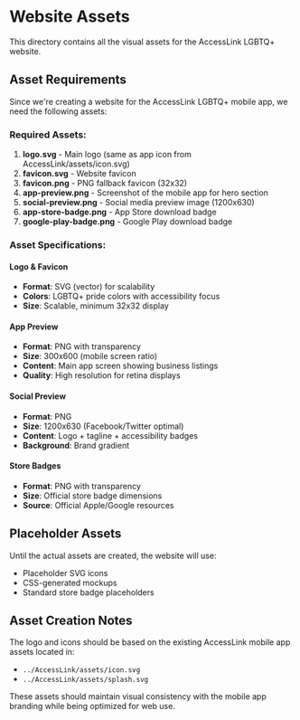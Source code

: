 # Website Assets

This directory contains all the visual assets for the AccessLink LGBTQ+ website.

## Asset Requirements

Since we're creating a website for the AccessLink LGBTQ+ mobile app, we need the following assets:

### Required Assets:
1. **logo.svg** - Main logo (same as app icon from AccessLink/assets/icon.svg)
2. **favicon.svg** - Website favicon 
3. **favicon.png** - PNG fallback favicon (32x32)
4. **app-preview.png** - Screenshot of the mobile app for hero section
5. **social-preview.png** - Social media preview image (1200x630)
6. **app-store-badge.png** - App Store download badge
7. **google-play-badge.png** - Google Play download badge

### Asset Specifications:

#### Logo & Favicon
- **Format**: SVG (vector) for scalability
- **Colors**: LGBTQ+ pride colors with accessibility focus
- **Size**: Scalable, minimum 32x32 display

#### App Preview
- **Format**: PNG with transparency
- **Size**: 300x600 (mobile screen ratio)
- **Content**: Main app screen showing business listings
- **Quality**: High resolution for retina displays

#### Social Preview
- **Format**: PNG
- **Size**: 1200x630 (Facebook/Twitter optimal)
- **Content**: Logo + tagline + accessibility badges
- **Background**: Brand gradient

#### Store Badges
- **Format**: PNG with transparency
- **Size**: Official store badge dimensions
- **Source**: Official Apple/Google resources

## Placeholder Assets

Until the actual assets are created, the website will use:
- Placeholder SVG icons
- CSS-generated mockups
- Standard store badge placeholders

## Asset Creation Notes

The logo and icons should be based on the existing AccessLink mobile app assets located in:
- `../AccessLink/assets/icon.svg`
- `../AccessLink/assets/splash.svg`

These assets should maintain visual consistency with the mobile app branding while being optimized for web use.
